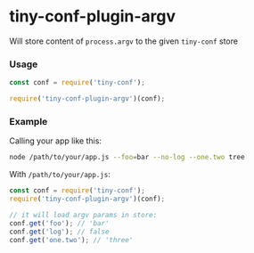 # tiny-conf-plugin-argv

Will store content of `process.argv` to the given `tiny-conf` store

### Usage
```js
const conf = require('tiny-conf');

require('tiny-conf-plugin-argv')(conf);
```


### Example
Calling your app like this:
```sh
node /path/to/your/app.js --foo=bar --no-log --one.two tree
```
With `/path/to/your/app.js`:
```js
const conf = require('tiny-conf');
require('tiny-conf-plugin-argv')(conf);

// it will load argv params in store:
conf.get('foo'); // 'bar'
conf.get('log'); // false
conf.get('one.two'); // 'three'
```
